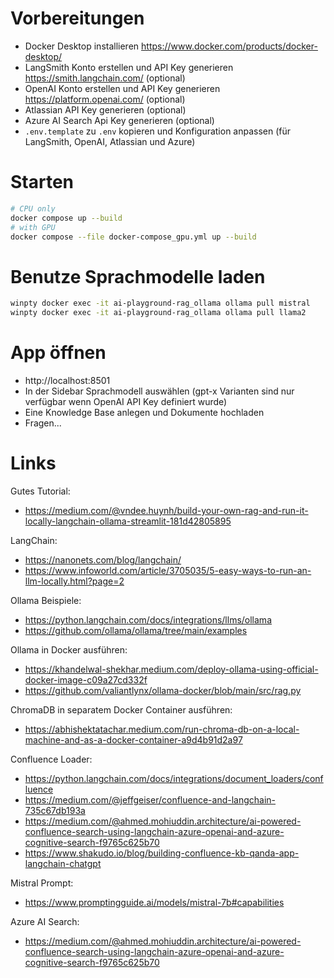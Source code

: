 
# Vorbereitungen
- Docker Desktop installieren https://www.docker.com/products/docker-desktop/
- LangSmith Konto erstellen und API Key generieren https://smith.langchain.com/ (optional)
- OpenAI Konto erstellen und API Key generieren https://platform.openai.com/ (optional)
- Atlassian API Key generieren (optional)
- Azure AI Search Api Key generieren (optional)
- `.env.template` zu `.env` kopieren und Konfiguration anpassen (für LangSmith, OpenAI, Atlassian und Azure)

# Starten
```bash
# CPU only
docker compose up --build
# with GPU
docker compose --file docker-compose_gpu.yml up --build
```

# Benutze Sprachmodelle laden
```bash
winpty docker exec -it ai-playground-rag_ollama ollama pull mistral
winpty docker exec -it ai-playground-rag_ollama ollama pull llama2
```

# App öffnen
- http://localhost:8501
- In der Sidebar Sprachmodell auswählen (gpt-x Varianten sind nur verfügbar wenn OpenAI API Key definiert wurde)
- Eine Knowledge Base anlegen und Dokumente hochladen
- Fragen...

# Links
Gutes Tutorial:
- https://medium.com/@vndee.huynh/build-your-own-rag-and-run-it-locally-langchain-ollama-streamlit-181d42805895

LangChain:
- https://nanonets.com/blog/langchain/
- https://www.infoworld.com/article/3705035/5-easy-ways-to-run-an-llm-locally.html?page=2

Ollama Beispiele:
- https://python.langchain.com/docs/integrations/llms/ollama
- https://github.com/ollama/ollama/tree/main/examples

Ollama in Docker ausführen:
- https://khandelwal-shekhar.medium.com/deploy-ollama-using-official-docker-image-c09a27cd332f
- https://github.com/valiantlynx/ollama-docker/blob/main/src/rag.py

ChromaDB in separatem Docker Container ausführen:
- https://abhishektatachar.medium.com/run-chroma-db-on-a-local-machine-and-as-a-docker-container-a9d4b91d2a97

Confluence Loader:
- https://python.langchain.com/docs/integrations/document_loaders/confluence
- https://medium.com/@jeffgeiser/confluence-and-langchain-735c67db193a
- https://medium.com/@ahmed.mohiuddin.architecture/ai-powered-confluence-search-using-langchain-azure-openai-and-azure-cognitive-search-f9765c625b70
- https://www.shakudo.io/blog/building-confluence-kb-qanda-app-langchain-chatgpt

Mistral Prompt:
- https://www.promptingguide.ai/models/mistral-7b#capabilities

Azure AI Search:
 - https://medium.com/@ahmed.mohiuddin.architecture/ai-powered-confluence-search-using-langchain-azure-openai-and-azure-cognitive-search-f9765c625b70